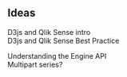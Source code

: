## Ideas  

D3js and Qlik Sense intro  
D3js and Qlik Sense Best Practice  
  
Understanding the Engine API  
Multipart series?